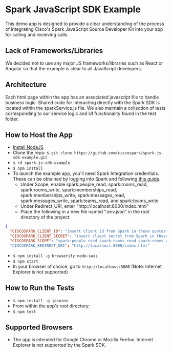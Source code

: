 # Spark JavaScript SDK Example

This demo app is designed to provide a clear understanding of the process of integrating Cisco's Spark JavaScript Source Developer Kit into your app for calling and receiving calls.

## Lack of Frameworks/Libraries

We decided not to use any major JS frameworks/libraries such as React or Angular so that the example is clear to all JavaScript developers.

## Architecture

Each html page within the app has an associated javascript file to handle business logic. Shared code for interacting directly with the Spark SDK is located within the sparkService.js file. We also maintain a collection of tests corresponding to our service logic and UI functionality found in the test folder.

## How to Host the App

* [Install NodeJS](https://nodejs.org/en/download/)
* Clone the repo: `$ git clone https://github.com/ciscospark/spark-js-sdk-example.git`
* `$ cd spark-js-sdk-example`
* `$ npm install`
* To launch the example app, you'll need Spark Integration credentials. These can be obtained by logging into Spark and following [this guide](https://developer.ciscospark.com/authentication.html).
    - Under Scope, enable spark:people_read, spark:rooms_read, spark:rooms_write, spark:memberships_read, spark:memberships_write, spark:messages_read, spark:messages_write, spark:teams_read, and spark:teams_write
    - Under Redirect_URI, enter "http://localhost:8000/index.html"
    - Place the following in a new file named ".env.json" in the root directory of the project:

``` .env.json
{
  "CISCOSPARK_CLIENT_ID": "insert client id from Spark in these quotes",
  "CISCOSPARK_CLIENT_SECRET": "insert client secret from Spark in these quotes",
  "CISCOSPARK_SCOPE": "spark:people_read spark:rooms_read spark:rooms_write spark:memberships_read spark:memberships_write spark:messages_read spark:messages_write spark:teams_read spark:teams_write"
  "CISCOSPARK_REDIRECT_URI": "http://localhost:8000/index.html"
```
* `$ npm install -g browserify node-sass`
* `$ npm start`
* In your browser of choice, go to `http://localhost:8000` (Note: Internet Explorer is not supported)

## How to Run the Tests

* `$ npm install -g jasmine`
* From within the app's root directory:
* `$ npm test`

## Supported Browsers

* The app is intended for Google Chrome or Mozilla Firefox. Internet Explorer is not supported by the Spark SDK.

<!---
## TODO

* Link to live app
* Put more comments in the code
* Details on how to use the SDK
---!>
